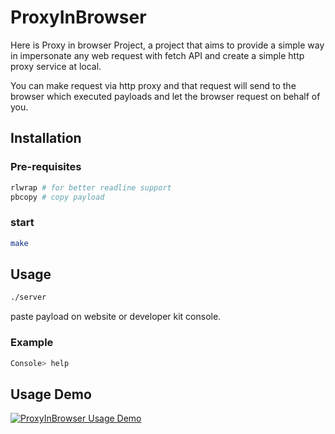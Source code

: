 # ProxyInBrowser

Here is Proxy in browser Project, a project that aims to provide a simple way in impersonate any web request with fetch API
and create a simple http proxy service at local.

You can make request via http proxy and that request will send to the browser which executed payloads and let the browser request on behalf of you.

## Installation

### Pre-requisites

```bash
rlwrap # for better readline support
pbcopy # copy payload
```

### start

```bash
make
```

## Usage

```bash
./server 
```

paste payload on website or developer kit console.

### Example

```bash
Console> help
```

## Usage Demo

[![ProxyInBrowser Usage Demo](https://markdown-videos-api.jorgenkh.no/url?url=https%3A%2F%2Fyoutu.be%2FoJyczopfzrc)](https://youtu.be/oJyczopfzrc)